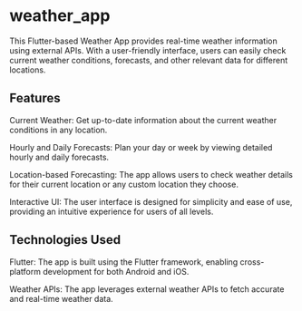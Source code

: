 # weather_app

This Flutter-based Weather App provides real-time weather information using external APIs. With a user-friendly interface, users can easily check current weather conditions, forecasts, and other relevant data for different locations.

## Features

Current Weather: Get up-to-date information about the current weather conditions in any location.

Hourly and Daily Forecasts: Plan your day or week by viewing detailed hourly and daily forecasts.

Location-based Forecasting: The app allows users to check weather details for their current location or any custom location they choose.

Interactive UI: The user interface is designed for simplicity and ease of use, providing an intuitive experience for users of all levels.

## Technologies Used
Flutter: The app is built using the Flutter framework, enabling cross-platform development for both Android and iOS.

Weather APIs: The app leverages external weather APIs to fetch accurate and real-time weather data. 
